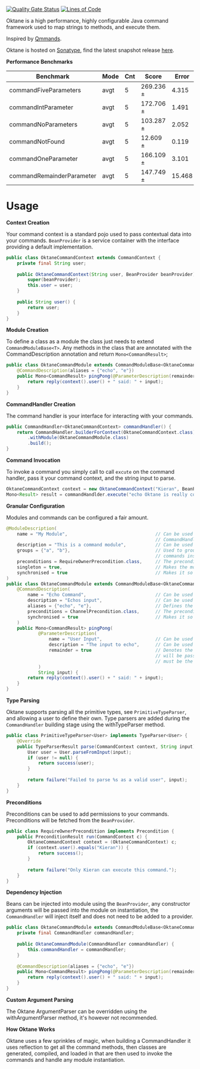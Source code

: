 [![Quality Gate Status](https://sonarcloud.io/api/project_badges/measure?project=k-boyle_Oktane&metric=alert_status)](https://sonarcloud.io/dashboard?id=k-boyle_Oktane) [![Lines of Code](https://sonarcloud.io/api/project_badges/measure?project=k-boyle_Oktane&metric=ncloc)](https://sonarcloud.io/dashboard?id=k-boyle_Oktane)

Oktane is a high performance, highly configurable Java command framework used to map strings to methods, and execute them.

Inspired by [Qmmands](https://github.com/quahu/qmmands).

Oktane is hosted on [Sonatype](https://oss.sonatype.org/content/repositories/snapshots), find the latest snapshot release [here](https://oss.sonatype.org/#nexus-search;quick~oktane).

**Performance Benchmarks**

| Benchmark                   | Mode | Cnt  | Score     |  Error  | Units   |
| --------------------------- | ---- | ---- | --------- | ------- | ------- |
| commandFiveParameters       | avgt |  5   | 269.236 ± |  4.315  | ns/op   |
| commandIntParameter         | avgt |  5   | 172.706 ± |  1.491  | ns/op   |
| commandNoParameters         | avgt |  5   | 103.287 ± |  2.052  | ns/op   |
| commandNotFound             | avgt |  5   |  12.609 ± |  0.119  | ns/op   |
| commandOneParameter         | avgt |  5   | 166.109 ± |  3.101  | ns/op   |
| commandRemainderParameter   | avgt |  5   | 147.749 ± | 15.468  | ns/op   |


# Usage #

**Context Creation**

Your command context is a standard pojo used to pass contextual data into your commands. `BeanProvider` is a service container with the interface providing a default implementation.
```java
public class OktaneCommandContext extends CommandContext {
    private final String user;
    
    public OktaneCommandContext(String user, BeanProvider beanProvider) {
        super(beanProvider);
        this.user = user;
    }
    
    public String user() {
        return user;
    }
}
```

**Module Creation**

To define a class as a module the class just needs to extend `CommandModuleBase<T>`. Any methods in the class that are annotated with the CommandDescription
annotation and return `Mono<CommandResult>`; 
```java
public class OktaneCommandModule extends CommandModuleBase<OktaneCommandContext> {
    @CommandDescription(aliases = {"echo", "e"})
    public Mono<CommandResult> pingPong(@ParameterDescription(remainder = true) String input) {
        return reply(context().user() + " said: " + input);
    }
}
```

**CommandHandler Creation**

The command handler is your interface for interacting with your commands.
```java
public CommandHandler<OktaneCommandContext> commandHandler() {
    return CommandHandler.builderForContext(OktaneCommandContext.class)
        .withModule(OktaneCommandModule.class)
        .build();
}    
```

**Command Invocation**

To invoke a command you simply call to call `excute` on the command handler, pass it your command context, and the string input to parse.
```java
OktaneCommandContext context = new OktaneCommandContext("Kieran", BeanProvider.get());
Mono<Result> result = commandHandlder.execute("echo Oktane is really cool :)", context);
```

**Granular Configuration**

Modules and commands can be configured a fair amount.
```java
@ModuleDescription(
    name = "My Module",                                 // Can be used in help displays, all the modules and commands can be accessed via
                                                        // CommandHandler#module, and CommandHandler#commands 
    description = "This is a command module",           // Can be used in help displays
    groups = {"a", "b"},                                // Used to group commands together,
                                                        // commands inside a group must have the group prefix to execute, e.g. "a echo"
    preconditions = RequireOwnerPrecondition.class,     // The preconditions to run to determine whether a module is executable or not
    singleton = true,                                   // Makes the module a singleton (transient by default)
    synchronised = true                                 // Makes it so that all commands in the module are synchronised on a shared lock
)
public class OktaneCommandModule extends CommandModuleBase<OktaneCommandContext> {
    @CommandDescription(
        name = "Echo Command",                          // Can be used in help displays
        description = "Echos input",                    // Can be used in help displays
        aliases = {"echo", "e"},                        // Defines the different aliases that can invoke the command
        preconditions = ChannelPrecondition.class,      // The preconditions to run to determine whether the command is executable
        synchronised = true                             // Makes it so that the command is locally synchronised (public Mono<CommandResult> synchronised ...)
    )
    public Mono<CommandResult> pingPong(
            @ParameterDescription(
                name = "User Input",                    // Can be used in help displays       
                description = "The input to echo",      // Can be used in help displays
                remainder = true                        // Denotes the parameter as a remainder, so all the remaining text left to parse
                                                        // will be passed into this parameter. There can only be one remainder, and it
                                                        // must be the last parameter
            ) 
            String input) {
        return reply(context().user() + " said: " + input);
    }
}
```

**Type Parsing**

Oktane supports parsing all the primitive types, see `PrimitiveTypeParser`, and allowing a user to define their own.
Type parsers are added during the `CommandHandler` building stage using the withTypeParser method.
```java
public class PrimitiveTypeParser<User> implements TypeParser<User> {
    @Override
    public TypeParserResult parse(CommandContext context, String input) {
        User user = User.parseFromInput(input);
        if (user != null) {
            return success(user);
        }
        
        return failure("Failed to parse %s as a valid user", input);
    }
} 
```

**Preconditions**

Preconditions can be used to add permissions to your commands. Preconditions will be fetched from the `BeanProvider`.
```java
public class RequireOwnerPrecondition implements Precondition {
    public PreconditionResult run(CommandContext c) {
        OktaneCommandContext context = (OktaneCommandContext) c;
        if (context.user().equals("Kieran")) {
            return success();
        }
        
        return failure("Only Kieran can execute this command.");
    }
}
```

**Dependency Injection**

Beans can be injected into module using the `BeanProvider`, any constructor arguments will be passed into the module on instantiation, the `CommandHandler`
will inject itself and does not need to be added to a provider.
```java
public class OktaneCommandModule extends CommandModuleBase<OktaneCommandContext> {
    private final CommandHandler commandHandler;
    
    public OktaneCommandModule(CommandHandler commandHandler) {
        this.commandHandler = commandHandler;
    }
    
    @CommandDescription(aliases = {"echo", "e"})
    public Mono<CommandResult> pingPong(@ParameterDescription(remainder = true) String input) {
        return reply(context().user() + " said: " + input);
    }
}
```

**Custom Argument Parsing**

The Oktane ArgumentParser can be overridden using the withArgumentParser method, it's however not recommended.

**How Oktane Works**

Oktane uses a few sprinkles of magic, when building a CommandHandler it uses reflection to get all the command methods, then 
classes are generated, compiled, and loaded in that are then used to invoke the commands and handle any module instantiation.
